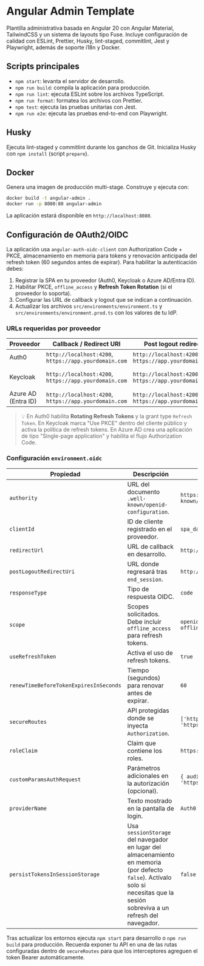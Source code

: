 # Angular Admin Template

Plantilla administrativa basada en Angular 20 con Angular Material, TailwindCSS y un sistema de layouts tipo Fuse. Incluye configuración de calidad con ESLint, Prettier, Husky, lint-staged, commitlint, Jest y Playwright, además de soporte i18n y Docker.

## Scripts principales

- `npm start`: levanta el servidor de desarrollo.
- `npm run build`: compila la aplicación para producción.
- `npm run lint`: ejecuta ESLint sobre los archivos TypeScript.
- `npm run format`: formatea los archivos con Prettier.
- `npm test`: ejecuta las pruebas unitarias con Jest.
- `npm run e2e`: ejecuta las pruebas end-to-end con Playwright.

## Husky

Ejecuta lint-staged y commitlint durante los ganchos de Git. Inicializa Husky con `npm install` (script `prepare`).

## Docker

Genera una imagen de producción multi-stage. Construye y ejecuta con:

```bash
docker build -t angular-admin .
docker run -p 8080:80 angular-admin
```

La aplicación estará disponible en `http://localhost:8080`.

## Configuración de OAuth2/OIDC

La aplicación usa `angular-auth-oidc-client` con Authorization Code + PKCE, almacenamiento en memoria para tokens y renovación anticipada del refresh token (60 segundos antes de expirar). Para habilitar la autenticación debes:

1. Registrar la SPA en tu proveedor (Auth0, Keycloak o Azure AD/Entra ID).
2. Habilitar PKCE, `offline_access` y **Refresh Token Rotation** (si el proveedor lo soporta).
3. Configurar las URL de callback y logout que se indican a continuación.
4. Actualizar los archivos `src/environments/environment.ts` y `src/environments/environment.prod.ts` con los valores de tu IdP.

### URLs requeridas por proveedor

| Proveedor | Callback / Redirect URI | Post logout redirect | Web Origins / CORS | Claim de roles típico |
|-----------|-------------------------|-----------------------|--------------------|-----------------------|
| Auth0 | `http://localhost:4200`, `https://app.yourdomain.com` | `http://localhost:4200`, `https://app.yourdomain.com` | `http://localhost:4200`, `https://app.yourdomain.com` | `https://YOUR_DOMAIN/roles` (regla personalizada) |
| Keycloak | `http://localhost:4200`, `https://app.yourdomain.com` | `http://localhost:4200`, `https://app.yourdomain.com` | `http://localhost:4200`, `https://app.yourdomain.com` | `realm_access.roles` (o `resource_access.<client>.roles`) |
| Azure AD (Entra ID) | `http://localhost:4200`, `https://app.yourdomain.com` | `http://localhost:4200`, `https://app.yourdomain.com` | `https://app.yourdomain.com` | `roles` |

> 💡 En Auth0 habilita **Rotating Refresh Tokens** y la grant type `Refresh Token`. En Keycloak marca "Use PKCE" dentro del cliente público y activa la política de refresh tokens. En Azure AD crea una aplicación de tipo "Single-page application" y habilita el flujo Authorization Code.

### Configuración `environment.oidc`

| Propiedad | Descripción | Ejemplo Auth0 | Ejemplo Keycloak | Ejemplo Azure AD |
|-----------|-------------|---------------|------------------|------------------|
| `authority` | URL del documento `.well-known/openid-configuration`. | `https://TENANT.eu.auth0.com/.well-known/openid-configuration` | `https://idp.yourdomain.com/realms/mi-realm/.well-known/openid-configuration` | `https://login.microsoftonline.com/TENANT_ID/v2.0/.well-known/openid-configuration` |
| `clientId` | ID de cliente registrado en el proveedor. | `spa_dashboard` | `gestion-academica-spa` | `00000000-0000-0000-0000-000000000000` |
| `redirectUrl` | URL de callback en desarrollo. | `http://localhost:4200` | `http://localhost:4200` | `http://localhost:4200` |
| `postLogoutRedirectUri` | URL donde regresará tras `end_session`. | `http://localhost:4200` | `http://localhost:4200` | `http://localhost:4200` |
| `responseType` | Tipo de respuesta OIDC. | `code` | `code` | `code` |
| `scope` | Scopes solicitados. Debe incluir `offline_access` para refresh tokens. | `openid profile email offline_access` | `openid profile email offline_access` | `openid profile email offline_access api://API_ID/.default` |
| `useRefreshToken` | Activa el uso de refresh tokens. | `true` | `true` | `true` |
| `renewTimeBeforeTokenExpiresInSeconds` | Tiempo (segundos) para renovar antes de expirar. | `60` | `60` | `60` |
| `secureRoutes` | API protegidas donde se inyecta `Authorization`. | `['http://localhost:3000', 'https://api.yourdomain.com']` | `['http://localhost:8080']` | `['https://api.yourdomain.com']` |
| `roleClaim` | Claim que contiene los roles. | `https://TENANT.eu.auth0.com/roles` | `realm_access.roles` | `roles` |
| `customParamsAuthRequest` | Parámetros adicionales en la autorización (opcional). | `{ audience: 'https://api.yourdomain.com' }` | `{}` | `{}` |
| `providerName` | Texto mostrado en la pantalla de login. | `Auth0` | `Keycloak` | `Azure AD` |
| `persistTokensInSessionStorage` | Usa `sessionStorage` del navegador en lugar del almacenamiento en memoria (por defecto `false`). Actívalo solo si necesitas que la sesión sobreviva a un refresh del navegador. | `false` | `false` | `true` (opcional) |

Tras actualizar los entornos ejecuta `npm start` para desarrollo o `npm run build` para producción. Recuerda exponer tu API en una de las rutas configuradas dentro de `secureRoutes` para que los interceptores agreguen el token Bearer automáticamente.
